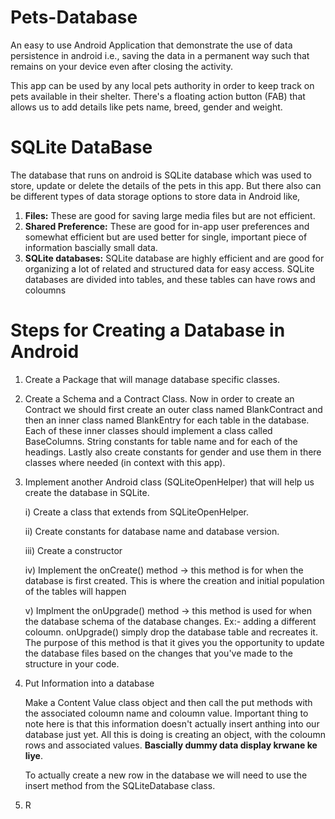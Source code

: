# Pets-Database
An easy to use Android Application that demonstrate the use of data persistence in android i.e.,
saving the data in a permanent way such that remains on your device even after closing the activity.

This app can be used by any local pets authority in order to keep track on pets available in their shelter.
There's a floating action button (FAB) that allows us to add details like pets name, breed, gender and weight.

# SQLite DataBase 
The database that runs on android is SQLite database which was used to store, update or delete the details of the pets in this app. 
But there also can be different types of data storage options to store data in Android like, 
1. **Files:** These are good for saving large media files but are not efficient.
2. **Shared Preference:** These are good for in-app user preferences and somewhat efficient but are used better for single, important piece of information bascially small data.
3. **SQLite databases:** SQLite database are highly efficient and are good for organizing a lot of related and structured data for easy access. SQLite databases are divided into tables, and these tables can have rows and coloumns

# Steps for Creating a Database in Android 
1. Create a Package that will manage database specific classes.
2. Create a Schema and a Contract Class. Now in order to create an Contract we should first create an outer class named BlankContract and then an inner class named BlankEntry for each table in the database. Each of these inner classes should implement a class called BaseColumns. String constants for table name and for each of the headings. Lastly also create constants for gender and use them in there classes where needed (in context with this app).
3. Implement another Android class (SQLiteOpenHelper) that will help us create the database in SQLite.

      i) Create a class that extends from SQLiteOpenHelper.
      
      ii) Create constants for database name and database version.
      
      iii) Create a constructor
      
      iv) Implement the onCreate() method -> this method is for when the database is first created. This is where the creation and initial population of the tables will happen
      
      v) Implment the onUpgrade() method -> this method is used for when the database schema of the database changes. Ex:- adding a different coloumn. onUpgrade() simply drop the database table and recreates it. The purpose of this method is that it gives you the opportunity to update the database files based on the changes that you've made to the structure in your code.

4. Put Information into a database
   
   Make a Content Value class object and then call the put methods with the associated coloumn name and coloumn value. Important thing to note here is that this information doesn't actually insert anthing into our database just yet. All this is doing is creating an object, with the coloumn rows and associated values. **Bascially dummy data display krwane ke liye**.
   
   To actually create a new row in the database we will need to use the insert method from the SQLiteDatabase class.
   
5. R
